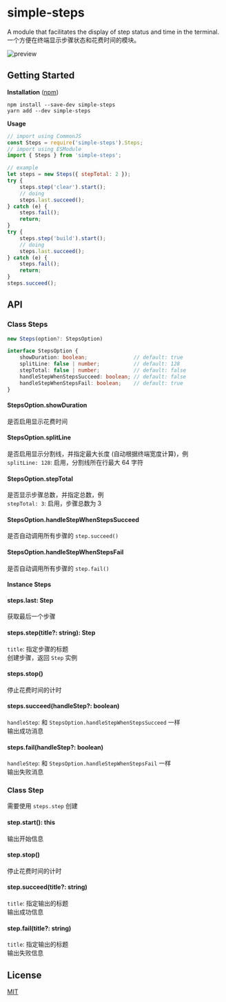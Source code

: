 # simple-steps
A module that facilitates the display of step status and time in the terminal.<br>
一个方便在终端显示步骤状态和花费时间的模块。<br>

![preview](https://user-images.githubusercontent.com/20368649/42366169-20b5ab62-8133-11e8-8bf3-0c3aee8d1d09.gif)


## Getting Started
**Installation** ([npm](https://www.npmjs.com/package/simple-steps))
```
npm install --save-dev simple-steps
yarn add --dev simple-steps
```

**Usage**
```javascript
// import using CommonJS
const Steps = require('simple-steps').Steps;
// import using ESModule
import { Steps } from 'simple-steps';

// example
let steps = new Steps({ stepTotal: 2 });
try {
    steps.step('clear').start();
    // doing
    steps.last.succeed();
} catch (e) {
    steps.fail();
    return;
}
try {
    steps.step('build').start();
    // doing
    steps.last.succeed();
} catch (e) {
    steps.fail();
    return;
}
steps.succeed();
```


## API
### Class Steps
```typescript
new Steps(option?: StepsOption)

interface StepsOption {
    showDuration: boolean;               // default: true
    splitLine: false | number;           // default: 128
    stepTotal: false | number;           // default: false
    handleStepWhenStepsSucceed: boolean; // default: false
    handleStepWhenStepsFail: boolean;    // default: true
}
```

#### StepsOption.showDuration
是否启用显示花费时间

#### StepsOption.splitLine
是否启用显示分割线，并指定最大长度 (自动根据终端宽度计算)，例<br>
`splitLine: 128`: 启用，分割线所在行最大 64 字符

#### StepsOption.stepTotal
是否显示步骤总数，并指定总数，例<br>
`stepTotal: 3`: 启用，步骤总数为 3

#### StepsOption.handleStepWhenStepsSucceed
是否自动调用所有步骤的 `step.succeed()`

#### StepsOption.handleStepWhenStepsFail
是否自动调用所有步骤的 `step.fail()`

#### Instance Steps

#### steps.last: Step
获取最后一个步骤

#### steps.step(title?: string): Step
`title`: 指定步骤的标题<br>
创建步骤，返回 `Step` 实例

#### steps.stop()
停止花费时间的计时

#### steps.succeed(handleStep?: boolean)
`handleStep`: 和 `StepsOption.handleStepWhenStepsSucceed` 一样<br>
输出成功消息

#### steps.fail(handleStep?: boolean)
`handleStep`: 和 `StepsOption.handleStepWhenStepsFail` 一样<br>
输出失败消息

### Class Step
需要使用 `steps.step` 创建

#### step.start(): this
输出开始信息

#### step.stop()
停止花费时间的计时

#### step.succeed(title?: string)
`title`: 指定输出的标题<br>
输出成功信息

#### step.fail(title?: string)
`title`: 指定输出的标题<br>
输出失败信息


## License
[MIT](https://github.com/ZSkycat/simple-steps/blob/master/LICENSE)
